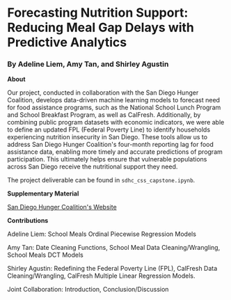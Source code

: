 # Forecasting Nutrition Support: Reducing Meal Gap Delays with Predictive Analytics

### By Adeline Liem, Amy Tan, and Shirley Agustin

**About**

Our project, conducted in collaboration with the San Diego Hunger Coalition, develops data-driven machine learning models to forecast need for food assistance programs, such as the National School Lunch Program and School Breakfast Program, as well as CalFresh. Additionally, by combining public program datasets with economic indicators, we were able to define an updated FPL (Federal Poverty Line) to identify households experiencing nutrition insecurity in San Diego. These tools allow us to address San Diego Hunger Coalition's four-month reporting lag for food assistance data, enabling more timely and accurate predictions of program participation. This ultimately helps ensure that vulnerable populations across San Diego receive the nutritional support they need.

The project deliverable can be found in `sdhc_css_capstone.ipynb`. 

**Supplementary Material**

[San Diego Hunger Coalition's Website](https://www.sandiegohungercoalition.org/)

**Contributions**

Adeline Liem: School Meals Ordinal Piecewise Regression Models

Amy Tan: Date Cleaning Functions, School Meal Data Cleaning/Wrangling, School Meals DCT Models

Shirley Agustin: Redefining the Federal Poverty Line (FPL), CalFresh Data Cleaning/Wrangling, CalFresh Multiple Linear Regression Models.

Joint Collaboration: Introduction, Conclusion/Discussion
